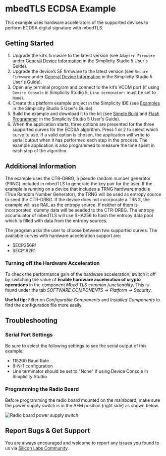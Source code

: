 #  mbedTLS ECDSA Example

 This example uses hardware accelerators of the supported devices to perform ECDSA digital signature
 with mbedTLS.

##  Getting Started

1. Upgrade the kit’s firmware to the latest version (see `Adapter Firmware` under [General Device Information](https://docs.silabs.com/simplicity-studio-5-users-guide/latest/ss-5-users-guide-about-the-launcher/welcome-and-device-tabs#general-device-information) in the Simplicity Studio 5 User's Guide).
2. Upgrade the device’s SE firmware to the latest version (see `Secure Firmware` under [General Device Information](https://docs.silabs.com/simplicity-studio-5-users-guide/latest/ss-5-users-guide-about-the-launcher/welcome-and-device-tabs#general-device-information) in the Simplicity Studio 5 User's Guide).
3. Open any terminal program and connect to the kit’s VCOM port (if using `Device Console` in Simplicity Studio 5, `Line terminator:` must be set to `None`).
4. Create this platform example project in the Simplicity IDE (see [Examples](https://docs.silabs.com/simplicity-studio-5-users-guide/latest/ss-5-users-guide-getting-started/start-a-project#examples) in the Simplicity Studio 5 User's Guide).
5. Build the example and download it to the kit (see [Simple Build](https://docs.silabs.com/simplicity-studio-5-users-guide/latest/ss-5-users-guide-building-and-flashing/building#simple-build) and [Flash Programmer](https://docs.silabs.com/simplicity-studio-5-users-guide/latest/ss-5-users-guide-building-and-flashing/flashing#flash-programmer) in the Simplicity Studio 5 User's Guide).
6. When the application starts, three options are presented for the three supported curves
 for the ECDSA algorithm. Press 1 or 2 to select
 which curve to use. If a valid option is chosen, the application will write to serial output when it has
 performed each step in the process. The example application is also programmed to measure the time spent
 in each step of the algorithm.

## Additional Information

 The example uses the CTR-DRBG, a pseudo random number generator (PRNG) included in mbedTLS to generate the
 key pair for the user. If the example is running on a device that includes a TRNG hardware module (True Random
 Number Generator), the TRNG will be used as entropy source to seed the CTR-DRBG. If the device does not incorporate a TRNG, the example will use RAIL as the entropy source. If neither of them is incorporated, dummy data will be seeded to the CTR-DRBG.
 The entropy accumulator of mbedTLS will use SHA256 to hash the entropy data pool which is filled with data from the entropy
 sources.

 The program asks the user to choose between two supported curves. The available
 curves with hardware acceleration support are:

* SECP256R1
* SECP192R1

### Turning off the Hardware Acceleration

 To check the performance gain of the hardware acceleration, switch it off by
 switching the value of **Enable hardware acceleration of crypto operations** in the component *Mbed TLS
 common functionality*. This is found under the tab *SOFTWARE COMPONENTS* → *Platform
 → Security*. 

 **Useful tip:** Filter on *Configurable Components* and *Installed Components* to
 find the configuration file more easily. 

## Troubleshooting

### Serial Port Settings

Be sure to select the following settings to see the serial output of this example:

* 115200 Baud Rate 
* 8-N-1 configuration
* Line terminator should be set to "None" if using Device Console in Simplicity Studio

### Programming the Radio Board

Before programming the radio board mounted on the mainboard, make sure the power supply switch is in the AEM position (right side) as shown below.

![Radio board power supply switch](image/readme_img0.png)

## Report Bugs & Get Support

You are always encouraged and welcome to report any issues you found to us via [Silicon Labs Community](https://community.silabs.com/).